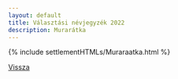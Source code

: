 ```yaml
---
layout: default
title: Választási névjegyzék 2022
description: Murarátka
---
```


{% include settlementHTMLs/Muraraatka.html %}

[Vissza](../)